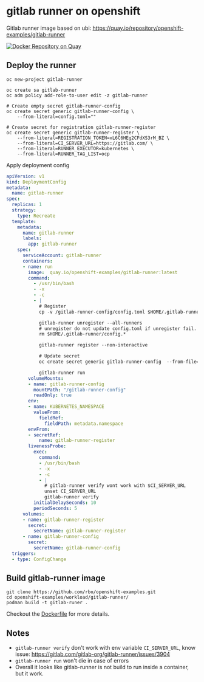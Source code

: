 # gitlab runner on openshift

Gitlab runner image based on ubi: https://quay.io/repository/openshift-examples/gitlab-runner

[![Docker Repository on Quay](https://quay.io/repository/openshift-examples/gitlab-runner/status "Docker Repository on Quay")](https://quay.io/repository/openshift-examples/gitlab-runner)

## Deploy the runner


```shell
oc new-project gitlab-runner

oc create sa gitlab-runner
oc adm policy add-role-to-user edit -z gitlab-runner

# Create empty secret gitlab-runner-config
oc create secret generic gitlab-runner-config \
    --from-literal=config.toml="" 

# Create secret for registration gitlab-runner-register
oc create secret generic gitlab-runner-register \
    --from-literal=REGISTRATION_TOKEN=xL6C6HEg2CFdXS3rM_BZ \
    --from-literal=CI_SERVER_URL=https://gitlab.com/ \
    --from-literal=RUNNER_EXECUTOR=kubernetes \
    --from-literal=RUNNER_TAG_LIST=ocp

```

Apply deployment config
```yaml
apiVersion: v1
kind: DeploymentConfig
metadata:
  name: gitlab-runner
spec:
  replicas: 1
  strategy:
    type: Recreate
  template:
    metadata:
      name: gitlab-runner
      labels:
        app: gitlab-runner
    spec:
      serviceAccount: gitlab-runner
      containers:
      - name: run
        image:  quay.io/openshift-examples/gitlab-runner:latest
        command:  
          - /usr/bin/bash
          - -x
          - -c
          - |
            # Register 
            cp -v /gitlab-runner-config/config.toml $HOME/.gitlab-runner/config.toml

            gitlab-runner unregister --all-runners
            # unregister do not update config.toml if unregister fail.
            rm $HOME/.gitlab-runner/config.*

            gitlab-runner register --non-interactive

            # Update secret
            oc create secret generic gitlab-runner-config  --from-file=config.toml=$HOME/.gitlab-runner/config.toml --dry-run -o yaml | oc apply -f -

            gitlab-runner run
        volumeMounts:
        - name: gitlab-runner-config
          mountPath: "/gitlab-runner-config"
          readOnly: true
        env:
        - name: KUBERNETES_NAMESPACE
          valueFrom:
            fieldRef:
              fieldPath: metadata.namespace
        envFrom:
        - secretRef:
            name: gitlab-runner-register
        livenessProbe:
          exec:
            command:
            - /usr/bin/bash
            - -x
            - -c
            - |
              # gitlab-runner verify wont work with $CI_SERVER_URL
              unset CI_SERVER_URL
              gitlab-runner verify
          initialDelaySeconds: 10
          periodSeconds: 5
      volumes:
      - name: gitlab-runner-register
        secret:
          secretName: gitlab-runner-register
      - name: gitlab-runner-config
        secret:
          secretName: gitlab-runner-config
  triggers:
  - type: ConfigChange
```

## Build gitlab-runner image

```
git clone https://github.com/rbo/openshift-examples.git
cd openshift-examples/workload/gitlab-runner/
podman build -t gitlab-runer . 
```

Checkout the [Dockerfile](Dockerfile) for more details.

## Notes

* `gitlab-runner verify` don't work with env variable `CI_SERVER_URL`, know issue: https://gitlab.com/gitlab-org/gitlab-runner/issues/3904
* `gitlab-runner run` won't die in case of errors 
* Overall it looks like gitlab-runner is not build to run inside a container, but it work.

